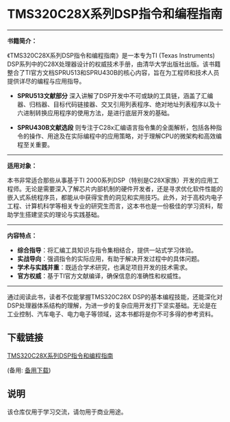 # TMS320C28X系列DSP指令和编程指南

---

**书籍简介：**

《TMS320C28X系列DSP指令和编程指南》是一本专为TI (Texas Instruments) DSP系列中的C28X处理器设计的权威技术手册，由清华大学出版社出版。该书籍整合了TI官方文档SPRU513和SPRU430B的核心内容，旨在为工程师和技术人员提供详尽的编程与应用指导。

- **SPRU513文献部分** 深入讲解了DSP开发中不可或缺的工具链，涵盖了汇编器、归档器、目标代码链接器、交叉引用列表程序、绝对地址列表程序以及十六进制转换应用程序的使用方法，是进行底层开发的基础。

- **SPRU430B文献选段** 则专注于C28x汇编语言指令集的全面解析，包括各种指令的操作、用途及在实际编程中的应用策略，对于理解CPU的微架构和高效编程至关重要。

---

**适用对象：**

本书非常适合那些从事基于TI 2000系列DSP（特别是C28X家族）开发的应用工程师。无论是需要深入了解芯片内部机制的硬件开发者，还是寻求优化软件性能的嵌入式系统程序员，都能从中获得宝贵的洞见和实用技巧。此外，对于高校内电子工程、计算机科学等相关专业的研究生而言，这本书也是一份极佳的学习资料，帮助学生搭建坚实的理论与实践基础。

---

**内容特点：**

- **综合指导**：将汇编工具知识与指令集相结合，提供一站式学习体验。
- **实战导向**：强调指令的实际应用，有助于解决开发过程中的具体问题。
- **学术与实践并重**：既适合学术研究，也满足项目开发的技术需求。
- **官方权威**：基于TI官方文献编译，确保信息的准确性和权威性。

---

通过阅读此书，读者不仅能掌握TMS320C28X DSP的基本编程技能，还能深化对DSP处理器体系结构的理解，为进一步的复杂应用开发打下坚实基础。无论是在工业控制、汽车电子、电力电子等领域，这本书都将是你不可多得的参考资料。

## 下载链接
[TMS320C28X系列DSP指令和编程指南](https://pan.quark.cn/s/8e074285964d) 

(备用: [备用下载](https://pan.baidu.com/s/1bZ_EgkWeOjvc8VFRgv9PJA?pwd=1234))

## 说明

该仓库仅用于学习交流，请勿用于商业用途。
